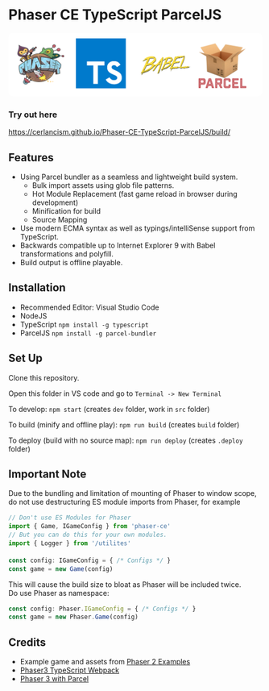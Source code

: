 # Phaser CE TypeScript ParcelJS

<div align="center">
<img style="border-radius:8px" src="https://raw.githubusercontent.com/Cerlancism/Phaser-CE-TypeScript-ParcelJS/master/Banner.png" width="640" alt="Banner" />
</div>

### Try out here
<https://cerlancism.github.io/Phaser-CE-TypeScript-ParcelJS/build/>

## Features
- Using Parcel bundler as a seamless and lightweight build system.  
    - Bulk import assets using glob file patterns.
    - Hot Module Replacement (fast game reload in browser during development)
    - Minification for build
    - Source Mapping
- Use modern ECMA syntax as well as typings/intelliSense support from TypeScript.
- Backwards compatible up to Internet Explorer 9 with Babel transformations and polyfill.
- Build output is offline playable.

## Installation
- Recommended Editor: Visual Studio Code
- NodeJS
- TypeScript `npm install -g typescript`
- ParcelJS `npm install -g parcel-bundler`

## Set Up
Clone this repository.

Open this folder in VS code and go to `Terminal -> New Terminal`

To develop: `npm start` (creates `dev` folder, work in `src` folder)

To build (minify and offline play): `npm run build` (creates `build` folder)

To deploy (build with no source map): `npm run deploy` (creates `.deploy` folder)

## Important Note
Due to the bundling and limitation of mounting of Phaser to window scope, do not use destructuring ES module imports from Phaser, for example
``` ts
// Don't use ES Modules for Phaser
import { Game, IGameConfig } from 'phaser-ce'
// But you can do this for your own modules.
import { Logger } from '/utilites'

const config: IGameConfig = { /* Configs */ }
const game = new Game(config)
```
This will cause the build size to bloat as Phaser will be included twice.  
Do use Phaser as namespace:
``` ts
const config: Phaser.IGameConfig = { /* Configs */ }
const game = new Phaser.Game(config)
```

## Credits
- Example game and assets from [Phaser 2 Examples](https://github.com/photonstorm/phaser-examples)
- [Phaser3 TypeScript Webpack](https://github.com/troyedwardsjr/phaser3-typescript-webpack)
- [Phaser 3 with Parcel](https://github.com/samme/phaser-parcel)
